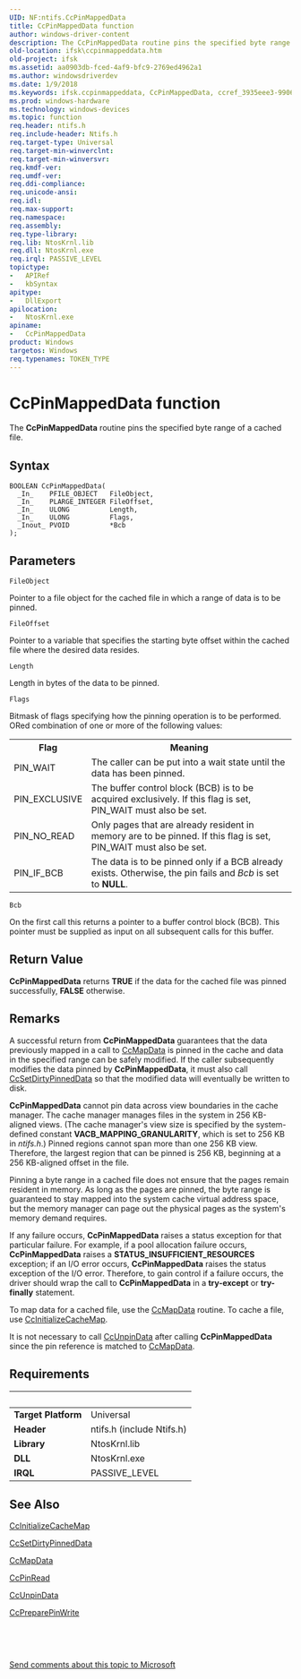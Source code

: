 ```yaml
---
UID: NF:ntifs.CcPinMappedData
title: CcPinMappedData function
author: windows-driver-content
description: The CcPinMappedData routine pins the specified byte range of a cached file.
old-location: ifsk\ccpinmappeddata.htm
old-project: ifsk
ms.assetid: aa0903db-fced-4af9-bfc9-2769ed4962a1
ms.author: windowsdriverdev
ms.date: 1/9/2018
ms.keywords: ifsk.ccpinmappeddata, CcPinMappedData, ccref_3935eee3-9906-4110-812f-ca186953cfbf.xml, ntifs/CcPinMappedData, CcPinMappedData routine [Installable File System Drivers]
ms.prod: windows-hardware
ms.technology: windows-devices
ms.topic: function
req.header: ntifs.h
req.include-header: Ntifs.h
req.target-type: Universal
req.target-min-winverclnt: 
req.target-min-winversvr: 
req.kmdf-ver: 
req.umdf-ver: 
req.ddi-compliance: 
req.unicode-ansi: 
req.idl: 
req.max-support: 
req.namespace: 
req.assembly: 
req.type-library: 
req.lib: NtosKrnl.lib
req.dll: NtosKrnl.exe
req.irql: PASSIVE_LEVEL
topictype:
-	APIRef
-	kbSyntax
apitype:
-	DllExport
apilocation:
-	NtosKrnl.exe
apiname:
-	CcPinMappedData
product: Windows
targetos: Windows
req.typenames: TOKEN_TYPE
---
```



# CcPinMappedData function
The <b>CcPinMappedData</b> routine pins the specified byte range of a cached file.

## Syntax

````
BOOLEAN CcPinMappedData(
  _In_    PFILE_OBJECT   FileObject,
  _In_    PLARGE_INTEGER FileOffset,
  _In_    ULONG          Length,
  _In_    ULONG          Flags,
  _Inout_ PVOID          *Bcb
);
````

## Parameters

`FileObject`

Pointer to a file object for the cached file in which a range of data is to be pinned.

`FileOffset`

Pointer to a variable that specifies the starting byte offset within the cached file where the desired data resides.

`Length`

Length in bytes of the data to be pinned.

`Flags`

Bitmask of flags specifying how the pinning operation is to be performed. ORed combination of one or more of the following values: 
<table>
<tr>
<th>Flag</th>
<th>Meaning</th>
</tr>
<tr>
<td>
PIN_WAIT

</td>
<td>
The caller can be put into a wait state until the data has been pinned.

</td>
</tr>
<tr>
<td>
PIN_EXCLUSIVE

</td>
<td>
The buffer control block (BCB) is to be acquired exclusively. If this flag is set, PIN_WAIT must also be set.

</td>
</tr>
<tr>
<td>
PIN_NO_READ

</td>
<td>
Only pages that are already resident in memory are to be pinned. If this flag is set, PIN_WAIT must also be set.

</td>
</tr>
<tr>
<td>
PIN_IF_BCB

</td>
<td>
The data is to be pinned only if a BCB already exists. Otherwise, the pin fails and <i>Bcb</i> is set to <b>NULL</b>.

</td>
</tr>
</table>

`Bcb`

On the first call this returns a pointer to a buffer control block (BCB). This pointer must be supplied as input on all subsequent calls for this buffer.


## Return Value

<b>CcPinMappedData</b> returns <b>TRUE</b> if the data for the cached file was pinned successfully, <b>FALSE</b> otherwise.

## Remarks

A successful return from <b>CcPinMappedData</b> guarantees that the data previously mapped in a call to <a href="..\ntifs\nf-ntifs-ccmapdata.md">CcMapData</a> is pinned in the cache and data in the specified range can be safely modified. If the caller subsequently modifies the data pinned by <b>CcPinMappedData</b>, it must also call <a href="..\ntifs\nf-ntifs-ccsetdirtypinneddata.md">CcSetDirtyPinnedData</a> so that the modified data will eventually be written to disk.

<b>CcPinMappedData</b> cannot pin data across view boundaries in the cache manager. The cache manager manages files in the system in 256 KB-aligned views. (The cache manager's view size is specified by the system-defined constant <b>VACB_MAPPING_GRANULARITY</b>, which is set to 256 KB in <i>ntifs.h</i>.) Pinned regions cannot span more than one 256 KB view. Therefore, the largest region that can be pinned is 256 KB, beginning at a 256 KB-aligned offset in the file. 

Pinning a byte range in a cached file does not ensure that the pages remain resident in memory. As long as the pages are pinned, the byte range is guaranteed to stay mapped into the system cache virtual address space, but the memory manager can page out the physical pages as the system's memory demand requires. 

If any failure occurs, <b>CcPinMappedData</b> raises a status exception for that particular failure. For example, if a pool allocation failure occurs, <b>CcPinMappedData</b> raises a <b>STATUS_INSUFFICIENT_RESOURCES</b> exception; if an I/O error occurs, <b>CcPinMappedData</b> raises the status exception of the I/O error. Therefore, to gain control if a failure occurs, the driver should wrap the call to <b>CcPinMappedData</b> in a <b>try-except</b> or <b>try-finally</b> statement.

To map data for a cached file, use the <a href="..\ntifs\nf-ntifs-ccmapdata.md">CcMapData</a> routine. To cache a file, use <a href="..\ntifs\nf-ntifs-ccinitializecachemap.md">CcInitializeCacheMap</a>.

It is not necessary to call <a href="..\ntifs\nf-ntifs-ccunpindata.md">CcUnpinData</a> after calling <b>CcPinMappedData</b> since the pin reference is matched to <a href="..\ntifs\nf-ntifs-ccmapdata.md">CcMapData</a>.

## Requirements
| &nbsp; | &nbsp; |
| ---- |:---- |
| **Target Platform** | Universal |
| **Header** | ntifs.h (include Ntifs.h) |
| **Library** | NtosKrnl.lib |
| **DLL** | NtosKrnl.exe |
| **IRQL** | PASSIVE_LEVEL |

## See Also

<a href="..\ntifs\nf-ntifs-ccinitializecachemap.md">CcInitializeCacheMap</a>

<a href="..\ntifs\nf-ntifs-ccsetdirtypinneddata.md">CcSetDirtyPinnedData</a>

<a href="..\ntifs\nf-ntifs-ccmapdata.md">CcMapData</a>

<a href="..\ntifs\nf-ntifs-ccpinread.md">CcPinRead</a>

<a href="..\ntifs\nf-ntifs-ccunpindata.md">CcUnpinData</a>

<a href="..\ntifs\nf-ntifs-ccpreparepinwrite.md">CcPreparePinWrite</a>

 

 

<a href="mailto:wsddocfb@microsoft.com?subject=Documentation%20feedback [ifsk\ifsk]:%20CcPinMappedData routine%20 RELEASE:%20(1/9/2018)&amp;body=%0A%0APRIVACY STATEMENT%0A%0AWe use your feedback to improve the documentation. We don't use your email address for any other purpose, and we'll remove your email address from our system after the issue that you're reporting is fixed. While we're working to fix this issue, we might send you an email message to ask for more info. Later, we might also send you an email message to let you know that we've addressed your feedback.%0A%0AFor more info about Microsoft's privacy policy, see http://privacy.microsoft.com/en-us/default.aspx." title="Send comments about this topic to Microsoft">Send comments about this topic to Microsoft</a>